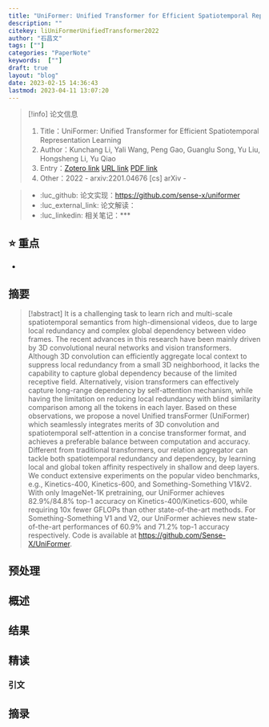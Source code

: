 ```yaml
---
title: "UniFormer: Unified Transformer for Efficient Spatiotemporal Representation Learning"
description: ""
citekey: liUniFormerUnifiedTransformer2022
author: "石昌文"
tags: [""]
categories: "PaperNote"
keywords:  [""]
draft: true
layout: "blog"
date: 2023-02-15 14:36:43
lastmod: 2023-04-11 13:07:20
---
```


> [!info] 论文信息
>1. Title：UniFormer: Unified Transformer for Efficient Spatiotemporal Representation Learning
>2. Author：Kunchang Li, Yali Wang, Peng Gao, Guanglu Song, Yu Liu, Hongsheng Li, Yu Qiao
>3. Entry：[Zotero link](zotero://select/items/@liUniFormerUnifiedTransformer2022) [URL link](http://arxiv.org/abs/2201.04676) [PDF link](<file:///C\:\\Users\\19115\\OneDrive - stu.suda.edu.cn\\Zotero\\Li et al_2022_UniFormer.pdf,E\:\\mypack\\人生规划\\ 3 _进修\\ 2 _升学\\ 4 _硕士学习\\ 4 _研究\\Zotero\\storage\\4PGFNSDQ\\2201.html>)
>4. Other：2022 - arxiv:2201.04676 [cs]  arXiv   -   

>- :luc_github: 论文实现：https://github.com/sense-x/uniformer
>- :luc_external_link: 论文解读：
>- :luc_linkedin: 相关笔记：***

## ⭐ 重点

- 

## 摘要

> [!abstract] It is a challenging task to learn rich and multi-scale spatiotemporal semantics from high-dimensional videos, due to large local redundancy and complex global dependency between video frames. The recent advances in this research have been mainly driven by 3D convolutional neural networks and vision transformers. Although 3D convolution can efficiently aggregate local context to suppress local redundancy from a small 3D neighborhood, it lacks the capability to capture global dependency because of the limited receptive field. Alternatively, vision transformers can effectively capture long-range dependency by self-attention mechanism, while having the limitation on reducing local redundancy with blind similarity comparison among all the tokens in each layer. Based on these observations, we propose a novel Unified transFormer (UniFormer) which seamlessly integrates merits of 3D convolution and spatiotemporal self-attention in a concise transformer format, and achieves a preferable balance between computation and accuracy. Different from traditional transformers, our relation aggregator can tackle both spatiotemporal redundancy and dependency, by learning local and global token affinity respectively in shallow and deep layers. We conduct extensive experiments on the popular video benchmarks, e.g., Kinetics-400, Kinetics-600, and Something-Something V1&V2. With only ImageNet-1K pretraining, our UniFormer achieves 82.9%/84.8% top-1 accuracy on Kinetics-400/Kinetics-600, while requiring 10x fewer GFLOPs than other state-of-the-art methods. For Something-Something V1 and V2, our UniFormer achieves new state-of-the-art performances of 60.9% and 71.2% top-1 accuracy respectively. Code is available at https://github.com/Sense-X/UniFormer.

> 

## 预处理

## 概述

## 结果

## 精读

### 引文

## 摘录

